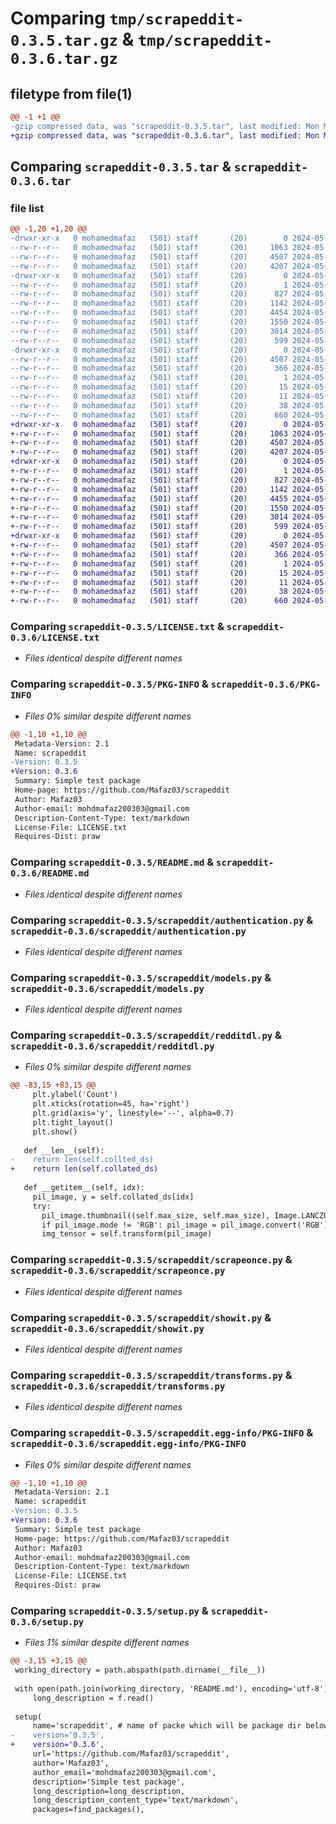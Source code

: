 # Comparing `tmp/scrapeddit-0.3.5.tar.gz` & `tmp/scrapeddit-0.3.6.tar.gz`

## filetype from file(1)

```diff
@@ -1 +1 @@
-gzip compressed data, was "scrapeddit-0.3.5.tar", last modified: Mon May 13 18:00:18 2024, max compression
+gzip compressed data, was "scrapeddit-0.3.6.tar", last modified: Mon May 13 18:10:17 2024, max compression
```

## Comparing `scrapeddit-0.3.5.tar` & `scrapeddit-0.3.6.tar`

### file list

```diff
@@ -1,20 +1,20 @@
-drwxr-xr-x   0 mohamedmafaz   (501) staff       (20)        0 2024-05-13 18:00:18.073301 scrapeddit-0.3.5/
--rw-r--r--   0 mohamedmafaz   (501) staff       (20)     1063 2024-05-11 09:03:02.000000 scrapeddit-0.3.5/LICENSE.txt
--rw-r--r--   0 mohamedmafaz   (501) staff       (20)     4507 2024-05-13 18:00:18.072975 scrapeddit-0.3.5/PKG-INFO
--rw-r--r--   0 mohamedmafaz   (501) staff       (20)     4207 2024-05-11 19:15:14.000000 scrapeddit-0.3.5/README.md
-drwxr-xr-x   0 mohamedmafaz   (501) staff       (20)        0 2024-05-13 18:00:18.071278 scrapeddit-0.3.5/scrapeddit/
--rw-r--r--   0 mohamedmafaz   (501) staff       (20)        1 2024-05-11 10:24:22.000000 scrapeddit-0.3.5/scrapeddit/__init__.py
--rw-r--r--   0 mohamedmafaz   (501) staff       (20)      827 2024-05-11 12:48:27.000000 scrapeddit-0.3.5/scrapeddit/authentication.py
--rw-r--r--   0 mohamedmafaz   (501) staff       (20)     1142 2024-05-12 17:50:33.000000 scrapeddit-0.3.5/scrapeddit/models.py
--rw-r--r--   0 mohamedmafaz   (501) staff       (20)     4454 2024-05-13 17:58:46.000000 scrapeddit-0.3.5/scrapeddit/redditdl.py
--rw-r--r--   0 mohamedmafaz   (501) staff       (20)     1550 2024-05-11 12:41:22.000000 scrapeddit-0.3.5/scrapeddit/scrapeonce.py
--rw-r--r--   0 mohamedmafaz   (501) staff       (20)     3014 2024-05-11 13:11:08.000000 scrapeddit-0.3.5/scrapeddit/showit.py
--rw-r--r--   0 mohamedmafaz   (501) staff       (20)      599 2024-05-11 12:59:46.000000 scrapeddit-0.3.5/scrapeddit/transforms.py
-drwxr-xr-x   0 mohamedmafaz   (501) staff       (20)        0 2024-05-13 18:00:18.072660 scrapeddit-0.3.5/scrapeddit.egg-info/
--rw-r--r--   0 mohamedmafaz   (501) staff       (20)     4507 2024-05-13 18:00:18.000000 scrapeddit-0.3.5/scrapeddit.egg-info/PKG-INFO
--rw-r--r--   0 mohamedmafaz   (501) staff       (20)      366 2024-05-13 18:00:18.000000 scrapeddit-0.3.5/scrapeddit.egg-info/SOURCES.txt
--rw-r--r--   0 mohamedmafaz   (501) staff       (20)        1 2024-05-13 18:00:18.000000 scrapeddit-0.3.5/scrapeddit.egg-info/dependency_links.txt
--rw-r--r--   0 mohamedmafaz   (501) staff       (20)       15 2024-05-13 18:00:18.000000 scrapeddit-0.3.5/scrapeddit.egg-info/requires.txt
--rw-r--r--   0 mohamedmafaz   (501) staff       (20)       11 2024-05-13 18:00:18.000000 scrapeddit-0.3.5/scrapeddit.egg-info/top_level.txt
--rw-r--r--   0 mohamedmafaz   (501) staff       (20)       38 2024-05-13 18:00:18.073380 scrapeddit-0.3.5/setup.cfg
--rw-r--r--   0 mohamedmafaz   (501) staff       (20)      660 2024-05-13 18:00:07.000000 scrapeddit-0.3.5/setup.py
+drwxr-xr-x   0 mohamedmafaz   (501) staff       (20)        0 2024-05-13 18:10:17.385887 scrapeddit-0.3.6/
+-rw-r--r--   0 mohamedmafaz   (501) staff       (20)     1063 2024-05-11 09:03:02.000000 scrapeddit-0.3.6/LICENSE.txt
+-rw-r--r--   0 mohamedmafaz   (501) staff       (20)     4507 2024-05-13 18:10:17.385585 scrapeddit-0.3.6/PKG-INFO
+-rw-r--r--   0 mohamedmafaz   (501) staff       (20)     4207 2024-05-11 19:15:14.000000 scrapeddit-0.3.6/README.md
+drwxr-xr-x   0 mohamedmafaz   (501) staff       (20)        0 2024-05-13 18:10:17.384044 scrapeddit-0.3.6/scrapeddit/
+-rw-r--r--   0 mohamedmafaz   (501) staff       (20)        1 2024-05-11 10:24:22.000000 scrapeddit-0.3.6/scrapeddit/__init__.py
+-rw-r--r--   0 mohamedmafaz   (501) staff       (20)      827 2024-05-11 12:48:27.000000 scrapeddit-0.3.6/scrapeddit/authentication.py
+-rw-r--r--   0 mohamedmafaz   (501) staff       (20)     1142 2024-05-12 17:50:33.000000 scrapeddit-0.3.6/scrapeddit/models.py
+-rw-r--r--   0 mohamedmafaz   (501) staff       (20)     4455 2024-05-13 18:09:23.000000 scrapeddit-0.3.6/scrapeddit/redditdl.py
+-rw-r--r--   0 mohamedmafaz   (501) staff       (20)     1550 2024-05-11 12:41:22.000000 scrapeddit-0.3.6/scrapeddit/scrapeonce.py
+-rw-r--r--   0 mohamedmafaz   (501) staff       (20)     3014 2024-05-11 13:11:08.000000 scrapeddit-0.3.6/scrapeddit/showit.py
+-rw-r--r--   0 mohamedmafaz   (501) staff       (20)      599 2024-05-11 12:59:46.000000 scrapeddit-0.3.6/scrapeddit/transforms.py
+drwxr-xr-x   0 mohamedmafaz   (501) staff       (20)        0 2024-05-13 18:10:17.385248 scrapeddit-0.3.6/scrapeddit.egg-info/
+-rw-r--r--   0 mohamedmafaz   (501) staff       (20)     4507 2024-05-13 18:10:17.000000 scrapeddit-0.3.6/scrapeddit.egg-info/PKG-INFO
+-rw-r--r--   0 mohamedmafaz   (501) staff       (20)      366 2024-05-13 18:10:17.000000 scrapeddit-0.3.6/scrapeddit.egg-info/SOURCES.txt
+-rw-r--r--   0 mohamedmafaz   (501) staff       (20)        1 2024-05-13 18:10:17.000000 scrapeddit-0.3.6/scrapeddit.egg-info/dependency_links.txt
+-rw-r--r--   0 mohamedmafaz   (501) staff       (20)       15 2024-05-13 18:10:17.000000 scrapeddit-0.3.6/scrapeddit.egg-info/requires.txt
+-rw-r--r--   0 mohamedmafaz   (501) staff       (20)       11 2024-05-13 18:10:17.000000 scrapeddit-0.3.6/scrapeddit.egg-info/top_level.txt
+-rw-r--r--   0 mohamedmafaz   (501) staff       (20)       38 2024-05-13 18:10:17.385956 scrapeddit-0.3.6/setup.cfg
+-rw-r--r--   0 mohamedmafaz   (501) staff       (20)      660 2024-05-13 18:10:09.000000 scrapeddit-0.3.6/setup.py
```

### Comparing `scrapeddit-0.3.5/LICENSE.txt` & `scrapeddit-0.3.6/LICENSE.txt`

 * *Files identical despite different names*

### Comparing `scrapeddit-0.3.5/PKG-INFO` & `scrapeddit-0.3.6/PKG-INFO`

 * *Files 0% similar despite different names*

```diff
@@ -1,10 +1,10 @@
 Metadata-Version: 2.1
 Name: scrapeddit
-Version: 0.3.5
+Version: 0.3.6
 Summary: Simple test package
 Home-page: https://github.com/Mafaz03/scrapeddit
 Author: Mafaz03
 Author-email: mohdmafaz200303@gmail.com
 Description-Content-Type: text/markdown
 License-File: LICENSE.txt
 Requires-Dist: praw
```

### Comparing `scrapeddit-0.3.5/README.md` & `scrapeddit-0.3.6/README.md`

 * *Files identical despite different names*

### Comparing `scrapeddit-0.3.5/scrapeddit/authentication.py` & `scrapeddit-0.3.6/scrapeddit/authentication.py`

 * *Files identical despite different names*

### Comparing `scrapeddit-0.3.5/scrapeddit/models.py` & `scrapeddit-0.3.6/scrapeddit/models.py`

 * *Files identical despite different names*

### Comparing `scrapeddit-0.3.5/scrapeddit/redditdl.py` & `scrapeddit-0.3.6/scrapeddit/redditdl.py`

 * *Files 0% similar despite different names*

```diff
@@ -83,15 +83,15 @@
     plt.ylabel('Count')
     plt.xticks(rotation=45, ha='right')
     plt.grid(axis='y', linestyle='--', alpha=0.7)
     plt.tight_layout()
     plt.show()
 
   def __len__(self):
-    return len(self.collted_ds)
+    return len(self.collated_ds)
 
   def __getitem__(self, idx):
     pil_image, y = self.collated_ds[idx]
     try:
       pil_image.thumbnail((self.max_size, self.max_size), Image.LANCZOS)
       if pil_image.mode != 'RGB': pil_image = pil_image.convert('RGB')
       img_tensor = self.transform(pil_image)
```

### Comparing `scrapeddit-0.3.5/scrapeddit/scrapeonce.py` & `scrapeddit-0.3.6/scrapeddit/scrapeonce.py`

 * *Files identical despite different names*

### Comparing `scrapeddit-0.3.5/scrapeddit/showit.py` & `scrapeddit-0.3.6/scrapeddit/showit.py`

 * *Files identical despite different names*

### Comparing `scrapeddit-0.3.5/scrapeddit/transforms.py` & `scrapeddit-0.3.6/scrapeddit/transforms.py`

 * *Files identical despite different names*

### Comparing `scrapeddit-0.3.5/scrapeddit.egg-info/PKG-INFO` & `scrapeddit-0.3.6/scrapeddit.egg-info/PKG-INFO`

 * *Files 0% similar despite different names*

```diff
@@ -1,10 +1,10 @@
 Metadata-Version: 2.1
 Name: scrapeddit
-Version: 0.3.5
+Version: 0.3.6
 Summary: Simple test package
 Home-page: https://github.com/Mafaz03/scrapeddit
 Author: Mafaz03
 Author-email: mohdmafaz200303@gmail.com
 Description-Content-Type: text/markdown
 License-File: LICENSE.txt
 Requires-Dist: praw
```

### Comparing `scrapeddit-0.3.5/setup.py` & `scrapeddit-0.3.6/setup.py`

 * *Files 1% similar despite different names*

```diff
@@ -3,15 +3,15 @@
 working_directory = path.abspath(path.dirname(__file__))
 
 with open(path.join(working_directory, 'README.md'), encoding='utf-8') as f:
     long_description = f.read()
 
 setup(
     name='scrapeddit', # name of packe which will be package dir below project
-    version='0.3.5',
+    version='0.3.6',
     url='https://github.com/Mafaz03/scrapeddit',
     author='Mafaz03',
     author_email='mohdmafaz200303@gmail.com',
     description='Simple test package',
     long_description=long_description,
     long_description_content_type='text/markdown',
     packages=find_packages(),
```

